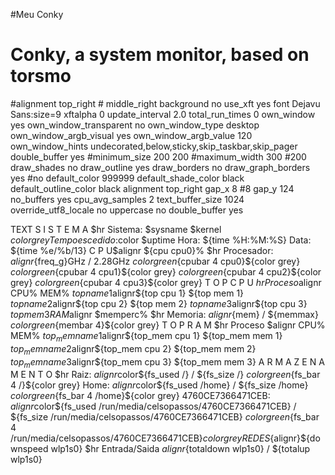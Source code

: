#Meu Conky
# Conky, a system monitor, based on torsmo
#alignment top_right # middle_right
background no
use_xft yes
font Dejavu Sans:size=9
xftalpha 0
update_interval 2.0
total_run_times 0
own_window yes
own_window_transparent no
own_window_type desktop
own_window_argb_visual yes
own_window_argb_value 120
own_window_hints undecorated,below,sticky,skip_taskbar,skip_pager
double_buffer yes
#minimum_size 200 200
#maximum_width 300 #200
draw_shades no
draw_outline yes
draw_borders no
draw_graph_borders yes #no
default_color 999999
default_shade_color black
default_outline_color black
alignment top_right
gap_x 8 #8
gap_y 124
no_buffers yes
cpu_avg_samples 2
text_buffer_size 1024
override_utf8_locale no
uppercase no
double_buffer yes

TEXT
S I S T E M A
$hr
Sistema: $sysname $kernel
${color grey}Tempo escedido:$color $uptime
Hora: ${time %H:%M:%S} Data: ${time %e/%b/13}
C P U$alignr ${cpu cpu0}%
$hr
Procesador: ${alignr}${freq_g}GHz / 2.28GHz
${color green}${cpubar 4 cpu0}${color grey}
${color green}${cpubar 4 cpu1}${color grey}
${color green}${cpubar 4 cpu2}${color grey}
${color green}${cpubar 4 cpu3}${color grey}
T O P C P U
$hr
Proceso$alignr CPU% MEM%
${top name 1}$alignr${top cpu 1} ${top mem 1}
${top name 2}$alignr${top cpu 2} ${top mem 2}
${top name 3}$alignr${top cpu 3} ${top mem 3}
R A M$alignr $memperc%
$hr
Memoria: ${alignr}${mem} / ${memmax}
${color green}${membar 4}${color grey}
T O P R A M
$hr
Proceso $alignr CPU% MEM%
${top_mem name 1}$alignr${top_mem cpu 1} ${top_mem mem 1}
${top_mem name 2}$alignr${top_mem cpu 2} ${top_mem mem 2}
${top_mem name 3}$alignr${top_mem cpu 3} ${top_mem mem 3}
A R M A Z E N A M E N T O
$hr
Raiz: ${alignr}$color${fs_used /} / ${fs_size /}
${color green}${fs_bar 4 /}${color grey}
Home: ${alignr}$color${fs_used /home} / ${fs_size /home}
${color green}${fs_bar 4 /home}${color grey}
4760CE7366471CEB: ${alignr}$color${fs_used /run/media/celsopassos/4760CE7366471CEB} / ${fs_size /run/media/celsopassos/4760CE7366471CEB}
${color green}${fs_bar 4 /run/media/celsopassos/4760CE7366471CEB}${color grey}
R E D E S${alignr}${downspeed wlp1s0}
$hr
Entrada/Saida ${alignr}${totaldown wlp1s0} / ${totalup wlp1s0}

